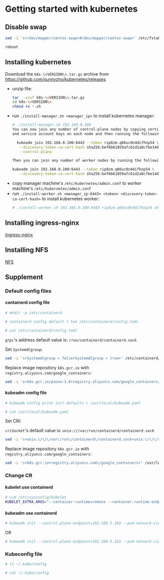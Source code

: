 # Getting started with kubernetes

## Disable swap

```bash
sed -i 's+/dev/mapper/centos-swap+#/dev/mapper/centos-swap+' /etc/fstab

reboot
```

## Installing kubernetes

Download the ```k8s-\<VERSION\>.tar.gz``` archive from https://github.com/sunnyzhy/kubernetes/releases

- unzip file:
   ```bash
   tar  -xzvf k8s-\<VERSION\>.tar.gz
   cd k8s-\<VERSION\>
   chmod +x *.sh
   ```
- run ```./install-manager.sh <manager_ip>``` to install kubernetes manager:
   ```bash
   # ./install-manager.sh 192.168.0.100
   You can now join any number of control-plane nodes by copying certificate authorities
   and service account keys on each node and then running the following as root:

     kubeadm join 192.168.0.100:6443 --token rip8zm.q66uc0n4difhnp54 \
      --discovery-token-ca-cert-hash sha256:bef6b61859afc61d2a8cfbe14de99f891c34c37ae118e17716954707ecc11fac \
      --control-plane 

   Then you can join any number of worker nodes by running the following on each as root:

   kubeadm join 192.168.0.100:6443 --token rip8zm.q66uc0n4difhnp54 \
      --discovery-token-ca-cert-hash sha256:bef6b61859afc61d2a8cfbe14de99f891c34c37ae118e17716954707ecc11fac
   ```
- copy manager machine's ```/etc/kubernetes/admin.conf``` to worker machine's ```/etc/kubernetes/admin.conf```
- run ```./install-worker.sh <manager_ip:6443> <token> <discovery-token-ca-cert-hash>``` to install kubernetes worker:
   ```bash
   # ./install-worker.sh 192.168.0.100:6443 rip8zm.q66uc0n4difhnp54 sha256:bef6b61859afc61d2a8cfbe14de99f891c34c37ae118e17716954707ecc11fac
   ```

## Installing ingress-nginx

[ingress-nginx](./ingress-nginx%E5%AE%89%E8%A3%85.md 'ingress-nginx')

## Installing NFS

[NFS](./%E5%8A%A8%E6%80%81NFS-helm.md 'NFS')

## Supplement

### Default config files

#### containerd config file

```bash
# mkdir -p /etc/containerd

# containerd config default | tee /etc/containerd/config.toml

# cat /etc/containerd/config.toml
```

```grpc```'s  address default value is: ```/run/containerd/containerd.sock```

Set ```SystemdCgroup```:

```bash
sed -i 's+SystemdCgroup = false+SystemdCgroup = true+' /etc/containerd/config.toml
```

Replace image repository ```k8s.gcr.io``` with ```registry.aliyuncs.com/google_containers```:

```bash
sed -i 's+k8s.gcr.io/pause:3.6+registry.aliyuncs.com/google_containers/pause:3.6+' /etc/containerd/config.toml
```

#### kubeadm config file

```bash
# kubeadm config print init-defaults > /usr/local/kubeadm.yaml

# cat /usr/local/kubeadm.yaml
```

Set CRI:

```criSocket```'s default value is: ```unix:///var/run/containerd/containerd.sock```

```bash
sed -i 's+unix:\/\/\/var\/run\/containerd\/containerd.sock+unix:\/\/\/run\/containerd\/containerd.sock+' /usr/local/kubeadm.yaml
```

Replace image repository ```k8s.gcr.io``` with ```registry.aliyuncs.com/google_containers```:

```bash
sed -i 's+k8s.gcr.io+registry.aliyuncs.com\/google_containers+' /usr/local/kubeadm.yaml
```

### Change CR

#### kubelet use containerd

```bash
# vim /etc/sysconfig/kubelet
KUBELET_EXTRA_ARGS="--container-runtime=remote --container-runtime-endpoint=unix:///run/containerd/containerd.sock --pod-infra-container-image=registry.aliyuncs.com/google_containers/pause:3.7"
```

#### kubeadm use containerd

```bash
# kubeadm init --control-plane-endpoint=192.168.5.163 --pod-network-cidr=10.244.0.0/16 --cri-socket=unix:///run/containerd/containerd.sock --image-repository registry.aliyuncs.com/google_containers
```

OR

```bash
# kubeadm init --control-plane-endpoint=192.168.5.163 --pod-network-cidr=10.244.0.0/16 --config=/usr/local/kubeadm.yaml
```

### Kubeconfig file

```bash
# ls ~/.kube/config

# cat ~/.kube/config
```

